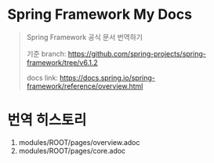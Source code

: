 # Spring Framework My Docs
> Spring Framework 공식 문서 번역하기
>
> 기준 branch: https://github.com/spring-projects/spring-framework/tree/v6.1.2
>
> docs link: https://docs.spring.io/spring-framework/reference/overview.html

# 번역 히스토리
1. modules/ROOT/pages/overview.adoc
2. modules/ROOT/pages/core.adoc
